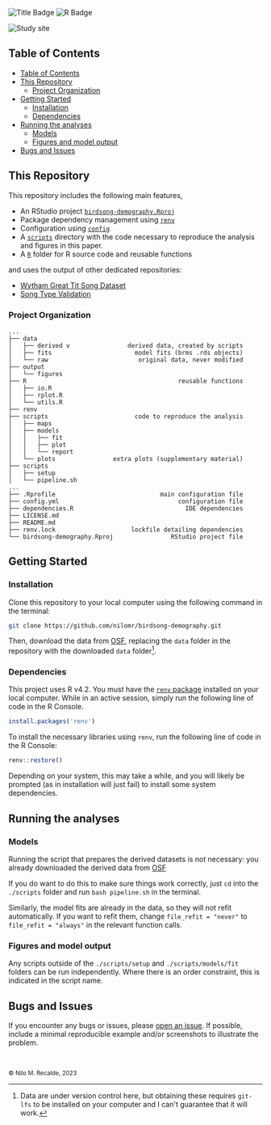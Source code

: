
![Title Badge](https://img.shields.io/badge/Bird_Song_Culture_%26_Demography-k?style=for-the-badge&labelColor=d99c2b&color=d99c2b) ![R Badge](https://img.shields.io/badge/v4.2-4295B3?style=for-the-badge&logo=r&logoColor=white)


![Study site](output/rmimg.jpg)

## Table of Contents

- [Table of Contents](#table-of-contents)
- [This Repository](#this-repository)
  - [Project Organization](#project-organization)
- [Getting Started](#getting-started)
  - [Installation](#installation)
  - [Dependencies](#dependencies)
- [Running the analyses](#running-the-analyses)
  - [Models](#models)
  - [Figures and model output](#figures-and-model-output)
- [Bugs and Issues](#bugs-and-issues)



## This Repository

This repository includes the following main features,

- An RStudio project [`birdsong-demography.Rproj`](./birdsong-demography.Rproj)
- Package dependency management using [`renv`](https://github.com/rstudio/renv/)
- Configuration using [`config`](https://github.com/rstudio/config)
- A [`scripts`](./scripts) directory with the code necessary to reproduce the analysis and figures in this paper.
- A [`R`](./R) folder for R source code and reusable functions

and uses the output of other dedicated repositories: 

- [Wytham Great Tit Song Dataset](https://github.com/nilomr/great-tit-hits-setup)
- [Song Type Validation](https://github.com/nilomr/wytham-songtype-validation)


### Project Organization

```text
...
├── data
│   ├── derived v                derived data, created by scripts
│   ├── fits                       model fits (brms .rds objects)
│   └── raw                         original data, never modified
├── output
│   └── figures
├── R                                          reusable functions
│   ├── io.R
│   ├── rplot.R
│   └── utils.R
├── renv 
├── scripts                        code to reproduce the analysis
│   ├── maps
│   ├── models
│   │   ├── fit
│   │   ├── plot
│   │   └── report
│   └── plots                extra plots (supplementary material)
├── scripts
│   ├── setup
│   └── pipeline.sh
...
├── .Rprofile                             main configuration file
├── config.yml                                 configuration file
├── dependencies.R                               IDE dependencies
├── LICENSE.md
├── README.md
├── renv.lock                     lockfile detailing dependencies
└── birdsong-demography.Rproj                RStudio project file
```

## Getting Started


### Installation

Clone this repository to your local computer using the following command in the terminal:
  
```bash
git clone https://github.com/nilomr/birdsong-demography.git
```

Then, download the data from [OSF](), replacing the `data` folder in the repository with the downloaded `data` folder[^1].


### Dependencies

This project uses R v4.2. You must have the [`renv` package](https://rstudio.github.io/renv/articles/renv.html) installed on your local computer. While in an active session, simply run the following line of code in the R Console.

```r
install.packages('renv')
```

To install the necessary libraries using `renv`, run the following line of code in the R Console:

```r
renv::restore()
```
Depending on your system, this may take a while, and you will likely be prompted (as in installation will just fail) to install some system dependencies.

## Running the analyses

### Models
Running the script that prepares the derived datasets is not necessary: you already downloaded the derived data from [OSF]()

If you do want to do this to make sure things work correctly, just `cd` into the `./scripts` folder and run `bash pipeline.sh` in the terminal. 

Similarly, the model fits are already in the data, so they will not refit automatically. If you want to refit them, change `file_refit = "never"` to `file_refit = "always"` in the relevant function calls.

### Figures and model output

Any scripts outside of the `./scripts/setup` and  `./scripts/models/fit` folders can be run independently. Where there is an order constraint, this is indicated in the script name.


## Bugs and Issues

If you encounter any bugs or issues, please [open an issue](https://github.com/nilomr/birdsong-demography/issues/new/choose). If possible, include a minimal reproducible example and/or screenshots to illustrate the problem.


<br>

[^1]: Data are under version control here, but obtaining these requires `git-lfs` to be installed on your computer and I can't guarantee that it will work.

<sub>
<br>© Nilo M. Recalde, 2023
</sub>

